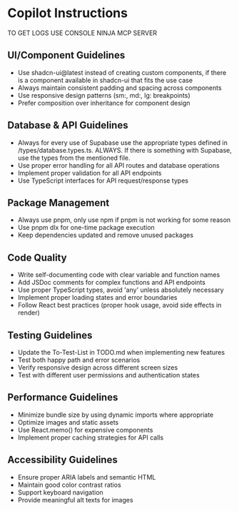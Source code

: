 # Copilot Instructions

TO GET LOGS USE CONSOLE NINJA MCP SERVER

## UI/Component Guidelines

- Use shadcn-ui@latest instead of creating custom components, if there is a component available in shadcn-ui that fits the use case
- Always maintain consistent padding and spacing across components
- Use responsive design patterns (sm:, md:, lg: breakpoints)
- Prefer composition over inheritance for component design

## Database & API Guidelines

- Always for every use of Supabase use the appropriate types defined in /types/database.types.ts. ALWAYS. If there is something with Supabase, use the types from the mentioned file.
- Use proper error handling for all API routes and database operations
- Implement proper validation for all API endpoints
- Use TypeScript interfaces for API request/response types

## Package Management

- Always use pnpm, only use npm if pnpm is not working for some reason
- Use pnpm dlx for one-time package execution
- Keep dependencies updated and remove unused packages

## Code Quality

- Write self-documenting code with clear variable and function names
- Add JSDoc comments for complex functions and API endpoints
- Use proper TypeScript types, avoid 'any' unless absolutely necessary
- Implement proper loading states and error boundaries
- Follow React best practices (proper hook usage, avoid side effects in render)

## Testing Guidelines

- Update the To-Test-List in TODO.md when implementing new features
- Test both happy path and error scenarios
- Verify responsive design across different screen sizes
- Test with different user permissions and authentication states

## Performance Guidelines

- Minimize bundle size by using dynamic imports where appropriate
- Optimize images and static assets
- Use React.memo() for expensive components
- Implement proper caching strategies for API calls

## Accessibility Guidelines

- Ensure proper ARIA labels and semantic HTML
- Maintain good color contrast ratios
- Support keyboard navigation
- Provide meaningful alt texts for images
